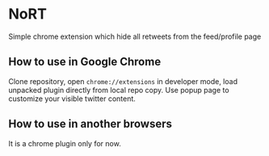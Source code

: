 # NoRT
Simple chrome extension which hide all retweets from the feed/profile page

## How to use in Google Chrome

Clone repository, open `chrome://extensions` in developer mode, load unpacked plugin directly from local repo copy.
Use popup page to customize your visible twitter content.

## How to use in another browsers

It is a chrome plugin only for now.
